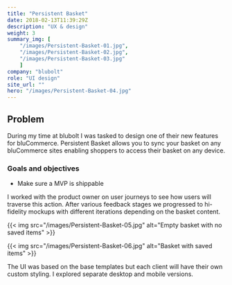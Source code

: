 ```yaml
---
title: "Persistent Basket"
date: 2018-02-13T11:39:29Z
description: "UX & design"
weight: 3
summary_img: [
    "/images/Persistent-Basket-01.jpg",
    "/images/Persistent-Basket-02.jpg",
    "/images/Persistent-Basket-03.jpg"
    ]
company: "blubolt"
role: "UI design"
site_url: ""
hero: "/images/Persistent-Basket-04.jpg"
---
```


## Problem

During my time at blubolt I was tasked to design one of their new features for bluCommerce. Persistent Basket allows you to sync your basket on any bluCommerce sites enabling shoppers to access their basket on any device.</p>

### Goals and objectives

* Make sure a MVP is shippable

I worked with the product owner on user journeys to see how users will traverse this action. After various feedback stages we progressed to hi-fidelity mockups with different iterations depending on the basket content.

{{< img src="/images/Persistent-Basket-05.jpg" alt="Empty basket with no saved items" >}}

{{< img src="/images/Persistent-Basket-06.jpg" alt="Basket with saved items" >}}

The UI was based on the base templates but each client will have their own custom styling. I explored separate desktop and mobile versions.
